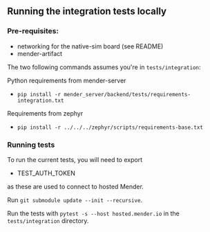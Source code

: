 ## Running the integration tests locally

### Pre-requisites:
 - networking for the native-sim board (see README)
 - mender-artifact

The two following commands assumes you're in `tests/integration`:

Python requirements from mender-server
- `pip install -r mender_server/backend/tests/requirements-integration.txt`

Requirements from zephyr
- `pip install -r ../../../zephyr/scripts/requirements-base.txt`

### Running tests
To run the current tests, you will need to export
 - TEST_AUTH_TOKEN

as these are used to connect to hosted Mender.

Run `git submodule update --init --recursive`.

Run the tests with `pytest -s --host hosted.mender.io` in the `tests/integration` directory.
